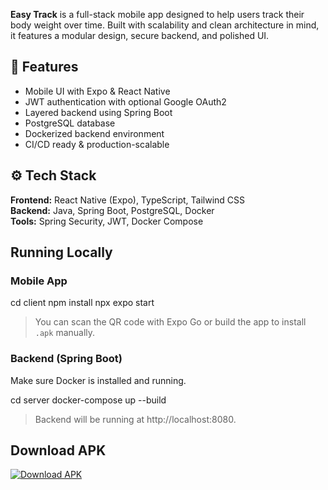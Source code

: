 **Easy Track** is a full-stack mobile app designed to help users track their body weight over time. Built with scalability and clean architecture in mind, it features a modular design, secure backend, and polished UI.

## 🚀 Features

-  Mobile UI with Expo & React Native  
-  JWT authentication with optional Google OAuth2  
-  Layered backend using Spring Boot  
-  PostgreSQL database  
-  Dockerized backend environment  
-  CI/CD ready & production-scalable  

## ⚙️ Tech Stack

**Frontend:** React Native (Expo), TypeScript, Tailwind CSS  
**Backend:** Java, Spring Boot, PostgreSQL, Docker  
**Tools:** Spring Security, JWT, Docker Compose  

##  Running Locally

###  Mobile App

cd client
npm install
npx expo start

>  You can scan the QR code with Expo Go or build the app to install `.apk` manually.

###  Backend (Spring Boot)

Make sure Docker is installed and running.

cd server
docker-compose up --build

> Backend will be running at http://localhost:8080.

##  Download APK

[![Download APK](https://img.shields.io/badge/Download-APK-blue?style=for-the-badge)](https://easy-track-chi.vercel.app/)
